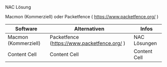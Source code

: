 NAC Lösung  

Macmon (Kommerziell) oder Packetfence ( https://www.packetfence.org/ )   

| Software  | Alternativen | Infos |
| ------------- | ------------- | ------------- |
| Macmon (Kommerziell)  | Packetfence (https://www.packetfence.org/ )   | NAC Lösungen  |
| Content Cell  | Content Cell  | Content Cell  |****
